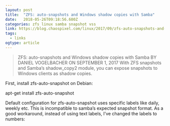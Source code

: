```yaml
---
layout: post 
title:  "ZFS: auto-snapshots and Windows shadow copies with Samba" 
date:   2018-05-26T09:18:56.600Z 
categories: zfs linux samba snapshot vss
link: https://blog.chaospixel.com/linux/2017/09/zfs-auto-snapshots-and-windows-shadow-copies-with-samba.html 
tags:
  - links
ogtype: article 
---
```


> ZFS: auto-snapshots and Windows shadow copies with Samba BY DANIEL VOGELBACHER ON SEPTEMBER 1, 2017
With ZFS snapshots and Samba’s shadow_copy2 module, you can expose snapshots to Windows clients as shadow copies.

First, install zfs-auto-snapshot on Debian:

apt-get install zfs-auto-snapshot

Default configuration for zfs-auto-snapshot uses specific labels like daily, weekly etc. This is incompatible to samba’s expected snapshot format. As a good workaround, instead of using text labels, I’ve changed the labels to numbers:

